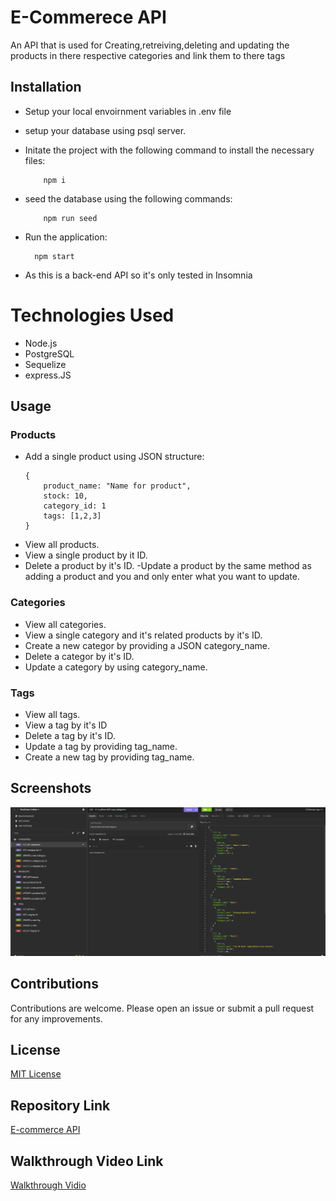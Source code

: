 # E-Commerece API

An API that is used for Creating,retreiving,deleting and updating the products in there respective categories and link them to there tags

## Installation

- Setup your local envoirnment variables in .env file
- setup your database using psql server.
- Initate the project with the following command to install the necessary files:
  ```
      npm i
  ```
- seed the database using the following commands:
  ```
      npm run seed
  ```
- Run the application:

        npm start

- As this is a back-end API so it's only tested in Insomnia

# Technologies Used

- Node.js
- PostgreSQL
- Sequelize
- express.JS

## Usage

### Products

- Add a single product using JSON structure:
  ```
  {
      product_name: "Name for product",
      stock: 10,
      category_id: 1
      tags: [1,2,3]
  }
  ```
- View all products.
- View a single product by it ID.
- Delete a product by it's ID.
  -Update a product by the same method as adding a product and you and only enter what you want to update.

### Categories

- View all categories.
- View a single category and it's related products by it's ID.
- Create a new categor by providing a JSON category_name.
- Delete a categor by it's ID.
- Update a category by using category_name.

### Tags

- View all tags.
- View a tag by it's ID
- Delete a tag by it's ID.
- Update a tag by providing tag_name.
- Create a new tag by providing tag_name.

## Screenshots

![Insomnia App Running](./Assets/Insomnia%20routes.png)

## Contributions

Contributions are welcome. Please open an issue or submit a pull request for any improvements.

## License

[MIT License](LICENSE)

## Repository Link

[E-commerce API](https://github.com/zainabid333/E-ommerce-api)

## Walkthrough Video Link

[Walkthrough Vidio](https://drive.google.com/file/d/107pP_9IHN8RTTZPbRbHvYUbWbJ3ldrxU/view)
